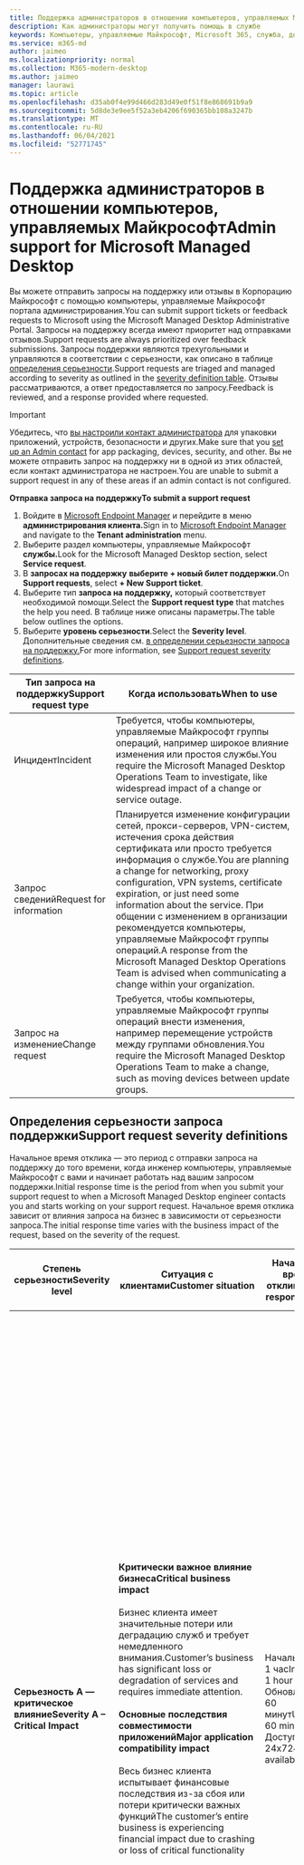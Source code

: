 ```yaml
---
title: Поддержка администраторов в отношении компьютеров, управляемых Майкрософт
description: Как администраторы могут получить помощь в службе
keywords: Компьютеры, управляемые Майкрософт, Microsoft 365, служба, документация
ms.service: m365-md
author: jaimeo
ms.localizationpriority: normal
ms.collection: M365-modern-desktop
ms.author: jaimeo
manager: laurawi
ms.topic: article
ms.openlocfilehash: d35ab0f4e99d466d283d49e0f51f8e868691b9a9
ms.sourcegitcommit: 5d8de3e9ee5f52a3eb4206f690365bb108a3247b
ms.translationtype: MT
ms.contentlocale: ru-RU
ms.lasthandoff: 06/04/2021
ms.locfileid: "52771745"
---
```

# <a name="admin-support-for-microsoft-managed-desktop"></a><span data-ttu-id="fa94b-104">Поддержка администраторов в отношении компьютеров, управляемых Майкрософт</span><span class="sxs-lookup"><span data-stu-id="fa94b-104">Admin support for Microsoft Managed Desktop</span></span>

<span data-ttu-id="fa94b-105">Вы можете отправить запросы на поддержку или отзывы в Корпорацию Майкрософт с помощью компьютеры, управляемые Майкрософт портала администрирования.</span><span class="sxs-lookup"><span data-stu-id="fa94b-105">You can submit support tickets or feedback requests to Microsoft using the Microsoft Managed Desktop Administrative Portal.</span></span> <span data-ttu-id="fa94b-106">Запросы на поддержку всегда имеют приоритет над отправками отзывов.</span><span class="sxs-lookup"><span data-stu-id="fa94b-106">Support requests are always prioritized over feedback submissions.</span></span> <span data-ttu-id="fa94b-107">Запросы поддержки являются трехугольными и управляются в соответствии с серьезности, как описано в таблице [определения серьезности](#sev).</span><span class="sxs-lookup"><span data-stu-id="fa94b-107">Support requests are triaged and managed according to severity as outlined in the [severity definition table](#sev).</span></span> <span data-ttu-id="fa94b-108">Отзывы рассматриваются, а ответ предоставляется по запросу.</span><span class="sxs-lookup"><span data-stu-id="fa94b-108">Feedback is reviewed, and a response provided where requested.</span></span> 

>[!IMPORTANT]
><span data-ttu-id="fa94b-109">Убедитесь, что [вы настроили контакт администратора](../get-started/add-admin-contacts.md) для упаковки приложений, устройств, безопасности и других.</span><span class="sxs-lookup"><span data-stu-id="fa94b-109">Make sure that you [set up an Admin contact](../get-started/add-admin-contacts.md) for app packaging, devices, security, and other.</span></span> <span data-ttu-id="fa94b-110">Вы не можете отправить запрос на поддержку ни в одной из этих областей, если контакт администратора не настроен.</span><span class="sxs-lookup"><span data-stu-id="fa94b-110">You are unable to submit a support request in any of these areas if an admin contact is not configured.</span></span>

<span data-ttu-id="fa94b-111">**Отправка запроса на поддержку**</span><span class="sxs-lookup"><span data-stu-id="fa94b-111">**To submit a support request**</span></span>
1. <span data-ttu-id="fa94b-112">Войдите в [Microsoft Endpoint Manager](https://endpoint.microsoft.com/) и перейдите в меню **администрирования клиента.**</span><span class="sxs-lookup"><span data-stu-id="fa94b-112">Sign in to [Microsoft Endpoint Manager](https://endpoint.microsoft.com/) and navigate to the **Tenant administration** menu.</span></span>
2. <span data-ttu-id="fa94b-113">Выберите раздел компьютеры, управляемые Майкрософт **службы.**</span><span class="sxs-lookup"><span data-stu-id="fa94b-113">Look for the Microsoft Managed Desktop section, select **Service request**.</span></span>
3. <span data-ttu-id="fa94b-114">В **запросах на поддержку** **выберите + новый билет поддержки.**</span><span class="sxs-lookup"><span data-stu-id="fa94b-114">On **Support requests**, select **+ New Support ticket**.</span></span>
4. <span data-ttu-id="fa94b-115">Выберите тип **запроса на поддержку,** который соответствует необходимой помощи.</span><span class="sxs-lookup"><span data-stu-id="fa94b-115">Select the **Support request type** that matches the help you need.</span></span> <span data-ttu-id="fa94b-116">В таблице ниже описаны параметры.</span><span class="sxs-lookup"><span data-stu-id="fa94b-116">The table below outlines the options.</span></span> 
5. <span data-ttu-id="fa94b-117">Выберите **уровень серьезности**.</span><span class="sxs-lookup"><span data-stu-id="fa94b-117">Select the **Severity level**.</span></span> <span data-ttu-id="fa94b-118">Дополнительные сведения см. [в определении серьезности запроса на поддержку.](#sev)</span><span class="sxs-lookup"><span data-stu-id="fa94b-118">For more information, see [Support request severity definitions](#sev).</span></span> 

<span data-ttu-id="fa94b-119">Тип запроса на поддержку</span><span class="sxs-lookup"><span data-stu-id="fa94b-119">Support request type</span></span> | <span data-ttu-id="fa94b-120">Когда использовать</span><span class="sxs-lookup"><span data-stu-id="fa94b-120">When to use</span></span>
--- | ---
<span data-ttu-id="fa94b-121">Инцидент</span><span class="sxs-lookup"><span data-stu-id="fa94b-121">Incident</span></span> | <span data-ttu-id="fa94b-122">Требуется, чтобы компьютеры, управляемые Майкрософт группы операций, например широкое влияние изменения или простоя службы.</span><span class="sxs-lookup"><span data-stu-id="fa94b-122">You require the Microsoft Managed Desktop Operations Team to investigate, like widespread impact of a change or service outage.</span></span>
<span data-ttu-id="fa94b-123">Запрос сведений</span><span class="sxs-lookup"><span data-stu-id="fa94b-123">Request for information</span></span> | <span data-ttu-id="fa94b-124">Планируется изменение конфигурации сетей, прокси-серверов, VPN-систем, истечения срока действия сертификата или просто требуется информация о службе.</span><span class="sxs-lookup"><span data-stu-id="fa94b-124">You are planning a change for networking, proxy configuration, VPN systems, certificate expiration, or just need some information about the service.</span></span> <span data-ttu-id="fa94b-125">При общении с изменением в организации рекомендуется компьютеры, управляемые Майкрософт группы операций.</span><span class="sxs-lookup"><span data-stu-id="fa94b-125">A response from the Microsoft Managed Desktop Operations Team is advised when communicating a change within your organization.</span></span>
<span data-ttu-id="fa94b-126">Запрос на изменение</span><span class="sxs-lookup"><span data-stu-id="fa94b-126">Change request</span></span> | <span data-ttu-id="fa94b-127">Требуется, чтобы компьютеры, управляемые Майкрософт группы операций внести изменения, например перемещение устройств между группами обновления.</span><span class="sxs-lookup"><span data-stu-id="fa94b-127">You require the Microsoft Managed Desktop Operations Team to make a change, such as moving devices between update groups.</span></span>

<span id="sev" />

## <a name="support-request-severity-definitions"></a><span data-ttu-id="fa94b-128">Определения серьезности запроса поддержки</span><span class="sxs-lookup"><span data-stu-id="fa94b-128">Support request severity definitions</span></span>

<span data-ttu-id="fa94b-129">Начальное время отклика — это период с отправки запроса на поддержку до того времени, когда инженер компьютеры, управляемые Майкрософт с вами и начинает работать над вашим запросом поддержки.</span><span class="sxs-lookup"><span data-stu-id="fa94b-129">Initial response time is the period from when you submit your support request to when a Microsoft Managed Desktop engineer contacts you and starts working on your support request.</span></span> <span data-ttu-id="fa94b-130">Начальное время отклика зависит от влияния запроса на бизнес в зависимости от серьезности запроса.</span><span class="sxs-lookup"><span data-stu-id="fa94b-130">The initial response time varies with the business impact of the request, based on the severity of the request.</span></span>

<span data-ttu-id="fa94b-131">Степень серьезности</span><span class="sxs-lookup"><span data-stu-id="fa94b-131">Severity level</span></span>  | <span data-ttu-id="fa94b-132">Ситуация с клиентами</span><span class="sxs-lookup"><span data-stu-id="fa94b-132">Customer situation</span></span> |  <span data-ttu-id="fa94b-133">Начальное время отклика</span><span class="sxs-lookup"><span data-stu-id="fa94b-133">Initial response time</span></span>   | <span data-ttu-id="fa94b-134">Ожидаемый ответ клиента</span><span class="sxs-lookup"><span data-stu-id="fa94b-134">Expected customer response</span></span>
--- | --- | --- | ---
<span data-ttu-id="fa94b-135">**Серьезность A — критическое влияние**</span><span class="sxs-lookup"><span data-stu-id="fa94b-135">**Severity A – Critical Impact**</span></span> |  <span data-ttu-id="fa94b-136">**Критически важное влияние бизнеса**</span><span class="sxs-lookup"><span data-stu-id="fa94b-136">**Critical business impact**</span></span><br><br><span data-ttu-id="fa94b-137">Бизнес клиента имеет значительные потери или деградацию служб и требует немедленного внимания.</span><span class="sxs-lookup"><span data-stu-id="fa94b-137">Customer’s business has significant loss or degradation of services and requires immediate attention.</span></span><br><br><span data-ttu-id="fa94b-138">**Основные последствия совместимости приложений**</span><span class="sxs-lookup"><span data-stu-id="fa94b-138">**Major application compatibility impact**</span></span><br><br><span data-ttu-id="fa94b-139">Весь бизнес клиента испытывает финансовые последствия из-за сбоя или потери критически важных функций</span><span class="sxs-lookup"><span data-stu-id="fa94b-139">The customer’s entire business is experiencing financial impact due to crashing or loss of critical functionality</span></span> | <span data-ttu-id="fa94b-140">Начальная: < 1 час</span><span class="sxs-lookup"><span data-stu-id="fa94b-140">Initial: < 1 hour</span></span><br><span data-ttu-id="fa94b-141">Обновление: 60 минут</span><span class="sxs-lookup"><span data-stu-id="fa94b-141">Update: 60 minutes</span></span><br><span data-ttu-id="fa94b-142">Доступно 24x7</span><span class="sxs-lookup"><span data-stu-id="fa94b-142">24x7 available</span></span> | <span data-ttu-id="fa94b-143">При выборе серьезности A вы подтверждаете, что проблема имеет критически важное влияние на бизнес с серьезной потерей и деградацией служб.</span><span class="sxs-lookup"><span data-stu-id="fa94b-143">When you select Severity A, you confirm that the issue has critical business impact, with severe loss and degradation of services.</span></span> <br><br><span data-ttu-id="fa94b-144">Проблема требует немедленного ответа, и вы обязуется ежедневно работать в режиме 24x7 с командой Майкрософт до разрешения, в противном случае Корпорация Майкрософт может по своему усмотрению уменьшить степень серьезности до уровня B.</span><span class="sxs-lookup"><span data-stu-id="fa94b-144">The issue demands an immediate response, and you commit to continuous 24x7 operation every day with the Microsoft team until resolution, otherwise, Microsoft may at its discretion decrease the Severity to level B.</span></span><br><br> <span data-ttu-id="fa94b-145">Вы также убедитесь, что у Корпорации Майкрософт есть точные контактные данные.</span><span class="sxs-lookup"><span data-stu-id="fa94b-145">You also ensure that Microsoft has your accurate contact information.</span></span> 
<span data-ttu-id="fa94b-146">**Серьезность B — умеренное воздействие**</span><span class="sxs-lookup"><span data-stu-id="fa94b-146">**Severity B – Moderate Impact**</span></span> |  <span data-ttu-id="fa94b-147">**Умеренное влияние бизнеса**</span><span class="sxs-lookup"><span data-stu-id="fa94b-147">**Moderate business impact**</span></span><br><br><span data-ttu-id="fa94b-148">Бизнес клиента имеет умеренную потерю или деградацию служб, но работа может вестись с нарушениями.</span><span class="sxs-lookup"><span data-stu-id="fa94b-148">Customer’s business has moderate loss or degradation of services, but work can reasonably continue in an impaired manner.</span></span><br><br><span data-ttu-id="fa94b-149">**Умеренное влияние совместимости приложений**</span><span class="sxs-lookup"><span data-stu-id="fa94b-149">**Moderate application compatibility impact**</span></span><br><br><span data-ttu-id="fa94b-150">Конкретная бизнес-группа больше не является продуктивной из-за сбоя или потери критически важных функций.</span><span class="sxs-lookup"><span data-stu-id="fa94b-150">A specific business group is no longer productive, due to crashing behavior or loss of critical functionality.</span></span> |  <span data-ttu-id="fa94b-151">Начальная: < 4 часа</span><span class="sxs-lookup"><span data-stu-id="fa94b-151">Initial: < 4 hours</span></span><br><span data-ttu-id="fa94b-152">Обновление: 12 часов</span><span class="sxs-lookup"><span data-stu-id="fa94b-152">Update: 12 hours</span></span><br><span data-ttu-id="fa94b-153">Часы работы (доступно 24x7)</span><span class="sxs-lookup"><span data-stu-id="fa94b-153">Business hours (24x7 available)</span></span> | <span data-ttu-id="fa94b-154">При выборе серьезности B вы подтверждаете, что проблема оказывает умеренное влияние на бизнес с потерей и деградацией служб, но обходные пути позволяют обеспечить разумную, хотя и временную, непрерывность бизнеса.</span><span class="sxs-lookup"><span data-stu-id="fa94b-154">When you select Severity B, you confirm that the issue has moderate impact to your business with loss and degradation of services, but workarounds enable reasonable, albeit temporary, business continuity.</span></span> <br><br><span data-ttu-id="fa94b-155">Проблема требует срочного ответа.</span><span class="sxs-lookup"><span data-stu-id="fa94b-155">The issue demands an urgent response.</span></span> <span data-ttu-id="fa94b-156">Если вы выбрали 24x7 при отправке запроса на поддержку, вы каждый день совершаете с командой Майкрософт непрерывную операцию 24x7 до разрешения, в противном случае Корпорация Майкрософт может по своему усмотрению снизить серьезность до уровня C. Если вы выбрали поддержку в бизнес-часах при отправке инцидента строгости B, корпорация Майкрософт свядет вас только в часы работы.</span><span class="sxs-lookup"><span data-stu-id="fa94b-156">If you chose 24x7 when you submit the support request, you commit to a continuous 24x7 operation every day with the Microsoft team until resolution, otherwise, Microsoft might at its discretion decrease the severity to level C. If you chose business-hours support when you submit a Severity B incident, Microsoft will contact you during business hours only.</span></span><br><br><span data-ttu-id="fa94b-157">Вы также убедитесь, что у Корпорации Майкрософт есть точные контактные данные.</span><span class="sxs-lookup"><span data-stu-id="fa94b-157">You also ensure that Microsoft has your accurate contact information.</span></span>
<span data-ttu-id="fa94b-158">**Серьезность C — минимальное влияние**</span><span class="sxs-lookup"><span data-stu-id="fa94b-158">**Severity C – Minimal Impact**</span></span> |   <span data-ttu-id="fa94b-159">**Минимальное влияние на бизнес**</span><span class="sxs-lookup"><span data-stu-id="fa94b-159">**Minimum business impact**</span></span><br><br> <span data-ttu-id="fa94b-160">Бизнес клиента функционирует с незначительными препятствиями служб.</span><span class="sxs-lookup"><span data-stu-id="fa94b-160">Customer’s business is functioning with minor impediments of services.</span></span><br><br><span data-ttu-id="fa94b-161">**Незначительное влияние совместимости приложений**</span><span class="sxs-lookup"><span data-stu-id="fa94b-161">**Minor application compatibility impact**</span></span><br><br><span data-ttu-id="fa94b-162">Потенциально несвязанные пользователи испытывают незначительные проблемы с совместимостью, которые не препятствуют производительности</span><span class="sxs-lookup"><span data-stu-id="fa94b-162">Potentially unrelated users experience minor compatibility issues that do not prevent productivity</span></span> |    <span data-ttu-id="fa94b-163">Начальная: < 8 часов</span><span class="sxs-lookup"><span data-stu-id="fa94b-163">Initial: < 8 hours</span></span><br><span data-ttu-id="fa94b-164">Обновление: 24 часа</span><span class="sxs-lookup"><span data-stu-id="fa94b-164">Update: 24 hours</span></span><br><span data-ttu-id="fa94b-165">Рабочие часы</span><span class="sxs-lookup"><span data-stu-id="fa94b-165">Business hours</span></span>  | <span data-ttu-id="fa94b-166">При выборе серьезности C вы подтверждаете, что проблема оказывает минимальное влияние на ваш бизнес с незначительным препятствием для службы.</span><span class="sxs-lookup"><span data-stu-id="fa94b-166">When you select Severity C, you confirm that the issue has minimum impact to your business with minor impediment of service.</span></span><br><br><span data-ttu-id="fa94b-167">В случае инцидента строгости C корпорация Майкрософт будет связываться с вами только в часы работы.</span><span class="sxs-lookup"><span data-stu-id="fa94b-167">For a Severity C incident, Microsoft will contact you during business hours only.</span></span><br><br><span data-ttu-id="fa94b-168">Вы также убедитесь, что у Корпорации Майкрософт есть точные контактные данные</span><span class="sxs-lookup"><span data-stu-id="fa94b-168">You also ensure that Microsoft has your accurate contact information</span></span>

<span data-ttu-id="fa94b-169">Дополнительные сведения:</span><span class="sxs-lookup"><span data-stu-id="fa94b-169">More details:</span></span>
- <span data-ttu-id="fa94b-170">**Языки поддержки** . Вся поддержка предоставляется на английском языке.</span><span class="sxs-lookup"><span data-stu-id="fa94b-170">**Support languages** - All support is provided in English.</span></span>
- <span data-ttu-id="fa94b-171">**Изменения уровня серьезности** — Корпорация Майкрософт может понизить уровень серьезности, если клиент не может предоставить необходимые ресурсы или ответы, чтобы корпорация Майкрософт продолжила работу по разрешению проблем.</span><span class="sxs-lookup"><span data-stu-id="fa94b-171">**Severity level changes** - Microsoft may downgrade the severity level if the customer is not able to provide adequate resources or responses to enable Microsoft to continue with problem resolution efforts.</span></span> 
- <span data-ttu-id="fa94b-172">**Часы** работы . Для большинства стран время работы — с 9:00 до 17:00 по тихоокеанскому стандартному времени.</span><span class="sxs-lookup"><span data-stu-id="fa94b-172">**Business hours** - For most countries, business hours are from 9:00 AM to 5:00 PM, Pacific Standard Time.</span></span>
- <span data-ttu-id="fa94b-173">**Совместимость** приложений . Для решения проблемы совместимости приложений должна быть повторяемая ошибка той же версии приложения между предыдущей и текущей версией Windows или Office.</span><span class="sxs-lookup"><span data-stu-id="fa94b-173">**Application compatibility** - For an application compatibility issue to be considered, there must be a reproducible error, of the same version of the application, between the previous and current version of Windows or Office.</span></span> <span data-ttu-id="fa94b-174">Чтобы устранить проблемы с совместимостью приложений, Корпорации Майкрософт требуется контактная точка клиента для работы с ними.</span><span class="sxs-lookup"><span data-stu-id="fa94b-174">To resolve application compatibility issues, Microsoft requires a customer point of contact to work with.</span></span> <span data-ttu-id="fa94b-175">Человек должен напрямую работать с нашей командой Fast Track для расследования и устранения проблемы.</span><span class="sxs-lookup"><span data-stu-id="fa94b-175">The individual must work directly with our Fast Track team to investigate and resolve the issue.</span></span>
- <span data-ttu-id="fa94b-176">**Время отклика клиента** Если клиент не может выполнить ожидаемые требования к ответу, корпорация Майкрософт понизит уровень серьезности запроса до минимума серьезности C. Если клиент не ответил на запросы о действии, корпорация Майкрософт смягчает и закрывает запрос на поддержку в течение 48 часов после последнего запроса.</span><span class="sxs-lookup"><span data-stu-id="fa94b-176">**Customer response time** If a customer is unable to meet the expected response requirements, Microsoft will downgrade the request by one severity level, to a minimum of Severity C. If a customer is unresponsive to requests for action, Microsoft will mitigate and close the support request within 48 hours of the last request.</span></span>

## <a name="provide-feedback"></a><span data-ttu-id="fa94b-177">Предоставление отзывов</span><span class="sxs-lookup"><span data-stu-id="fa94b-177">Provide feedback</span></span>

<span data-ttu-id="fa94b-178">Мы ценим ваши отзывы и используем их для улучшения работы службы поддержки администратора.</span><span class="sxs-lookup"><span data-stu-id="fa94b-178">We appreciate your feedback and use it to improve the admin support experience.</span></span>

<span data-ttu-id="fa94b-179">После того как билет находится  в состоянии **"Смягчение"** или "Разрешено", вы можете поделиться своими отзывами о своем опыте работы с этой проблемой.</span><span class="sxs-lookup"><span data-stu-id="fa94b-179">Once a ticket is in the **Mitigated** or **Resolved** state, you can share your feedback on your experience with that particular issue.</span></span> <span data-ttu-id="fa94b-180">Чтобы поделиться отзывами, перейдите на страницу **Запросы** службы в меню устранения неполадок **и** поддержки портала MEM.</span><span class="sxs-lookup"><span data-stu-id="fa94b-180">To share feedback, go to the **Service requests** page in the **Troubleshooting + support** menu of the MEM portal.</span></span> <span data-ttu-id="fa94b-181">Выберите определенный билет.</span><span class="sxs-lookup"><span data-stu-id="fa94b-181">Select the specific ticket.</span></span> <span data-ttu-id="fa94b-182">Сведения о билете будут отображаться в флайере справа, выберите вкладку **Отзыв** и предооплаты.</span><span class="sxs-lookup"><span data-stu-id="fa94b-182">The ticket details will appear in the fly-in on the right side, select the **Feedback** tab, and provide the requested information.</span></span> <span data-ttu-id="fa94b-183">Не включайте личную информацию в форму обратной связи.</span><span class="sxs-lookup"><span data-stu-id="fa94b-183">Be careful not to include any personal information in the feedback form.</span></span> <span data-ttu-id="fa94b-184">Дополнительные сведения о конфиденциальности см. в [заявлении Microsoft Privacy.](https://privacy.microsoft.com/privacystatement)</span><span class="sxs-lookup"><span data-stu-id="fa94b-184">For more information about privacy, see the [Microsoft Privacy Statement](https://privacy.microsoft.com/privacystatement).</span></span>

![Форма обратной связи](../../media/feedback_form.png)



## <a name="more-resources"></a><span data-ttu-id="fa94b-186">Дополнительные ресурсы</span><span class="sxs-lookup"><span data-stu-id="fa94b-186">More resources</span></span>
- <span data-ttu-id="fa94b-187">[Поддержка пользователей для компьютеры, управляемые Майкрософт](end-user-support.md).</span><span class="sxs-lookup"><span data-stu-id="fa94b-187">[User support for Microsoft Managed Desktop](end-user-support.md).</span></span> 
- <span data-ttu-id="fa94b-188">[Поддержка компьютеры, управляемые Майкрософт](../service-description/support.md).</span><span class="sxs-lookup"><span data-stu-id="fa94b-188">[Support for Microsoft Managed Desktop](../service-description/support.md).</span></span> 
- <span data-ttu-id="fa94b-189">Если вы уже подписаны на компьютеры, управляемые Майкрософт, подробные процедуры, потоки процессов, инструкции по работе и задаваемые запросы можно найти  в руководстве по администрированию компьютеры, управляемые Майкрософт на странице Ресурсы Online в разделе **компьютеры, управляемые Майкрософт** меню администрирования клиента в [Microsoft Endpoint Manager](https://endpoint.microsoft.com/). </span><span class="sxs-lookup"><span data-stu-id="fa94b-189">If you already subscribe to Microsoft Managed Desktop, you can find detailed procedures, process flows, work instructions, and FAQs in the Microsoft Managed Desktop Admin Guide in the **Online resources** page under the **Microsoft Managed Desktop** section of the **Tenant administration** menu in [Microsoft Endpoint Manager](https://endpoint.microsoft.com/).</span></span>
